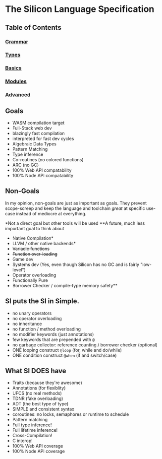 # The Silicon Language Specification

## Table of Contents

### [Grammar](./grammar.md)

### [Types](./types.md)

### [Basics](./basics.md)

### [Modules](./modules.md)

### [Advanced](./advanced.md)

## Goals

- WASM compilation target
- Full-Stack web dev
- blazingly fast compilation
- interpreted for fast dev cycles
- Algebraic Data Types
- Pattern Matching
- Type inference
- Co-routines (no colored functions)
- ARC (no GC)
- 100% Web API compatability
- 100% Node API compatability

## Non-Goals

In my opinion, non-goals are just as important as goals. They prevent scope-screep and keep the language and toolchain _great_ at specific use-case instead of
mediocre at everything.

\*Not a direct goal but other tools will be used
\*\*A future, much less important goal to think about

- Native Compilation\*
- LLVM / other native backends\*
- ~~Variadic functions~~
- ~~Function over-loading~~
- Game dev
- Systems dev (Yes, even though Silicon has no GC and is fairly "low-level")
- Operator overloading
- Functionally Pure
- Borrower Checker / compile-type memory safety\*\*
## SI puts the SI in Simple.

- no unary operators
- no operator overloading
- no inheritance
- no function / method overloading
- no modifier keywords (just annotations)
- few keywords that are prepended with `@`
- no garbage collector: reference counting / borrower checker (optional)
- ONE looping construct `@loop` (for, while and do/while)
- ONE condition construct `@when` (if and switch/case)

## What SI DOES have

- Traits (because they're awesome)
- Annotations (for flexiblity)
- UFCS (no real methods)
- TDNR (fake overloading)
- ADT (the best type of type)
- SIMPLE and consistent syntax
- coroutines: no locks, semaphores or runtime to schedule
- Pattern matching
- Full type inference!
- Full lifetime inference!
- Cross-Compilation!
- C interop!
- 100% Web API coverage
- 100% Node API coverage